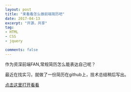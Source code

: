 ```yaml
---
layout: post
title: "来看看怎么做前端简历吧"
date: 2017-04-13
excerpt: "开源，共享"
tag:
- HTML
- CSS
- jquery

comments: false
---
```

作为资深前端FAN,常规简历怎么能表达自己呢？

最近在找实习，就做了一份简历在github上，技术总结稍后写出。

<a href = "http://Chenyueli.github.io/Resume" sytle = "font-size:32px" target = "_blank">点击这里打开看看</a>